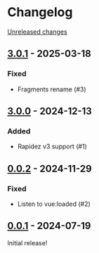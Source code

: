 # Changelog 

[Unreleased changes](https://github.com/rapidez/riverty/compare/3.0.1...master)
## [3.0.1](https://github.com/rapidez/riverty/releases/tag/3.0.1) - 2025-03-18

### Fixed

- Fragments rename (#3)

## [3.0.0](https://github.com/rapidez/riverty/releases/tag/3.0.0) - 2024-12-13

### Added

- Rapidez v3 support (#1)

## [0.0.2](https://github.com/rapidez/riverty/releases/tag/0.0.2) - 2024-11-29

### Fixed

- Listen to vue:loaded (#2)

## [0.0.1](https://github.com/rapidez/riverty/releases/tag/0.0.1) - 2024-07-19

Initial release!

